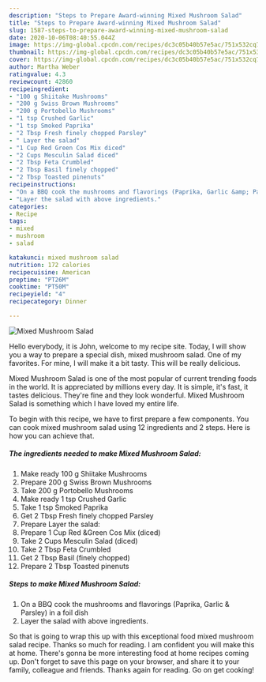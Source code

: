 ```yaml
---
description: "Steps to Prepare Award-winning Mixed Mushroom Salad"
title: "Steps to Prepare Award-winning Mixed Mushroom Salad"
slug: 1587-steps-to-prepare-award-winning-mixed-mushroom-salad
date: 2020-10-06T08:40:55.044Z
image: https://img-global.cpcdn.com/recipes/dc3c05b40b57e5ac/751x532cq70/mixed-mushroom-salad-recipe-main-photo.jpg
thumbnail: https://img-global.cpcdn.com/recipes/dc3c05b40b57e5ac/751x532cq70/mixed-mushroom-salad-recipe-main-photo.jpg
cover: https://img-global.cpcdn.com/recipes/dc3c05b40b57e5ac/751x532cq70/mixed-mushroom-salad-recipe-main-photo.jpg
author: Martha Weber
ratingvalue: 4.3
reviewcount: 42860
recipeingredient:
- "100 g Shiitake Mushrooms"
- "200 g Swiss Brown Mushrooms"
- "200 g Portobello Mushrooms"
- "1 tsp Crushed Garlic"
- "1 tsp Smoked Paprika"
- "2 Tbsp Fresh finely chopped Parsley"
- " Layer the salad"
- "1 Cup Red Green Cos Mix diced"
- "2 Cups Mesculin Salad diced"
- "2 Tbsp Feta Crumbled"
- "2 Tbsp Basil finely chopped"
- "2 Tbsp Toasted pinenuts"
recipeinstructions:
- "On a BBQ cook the mushrooms and flavorings (Paprika, Garlic &amp; Parsley) in a foil dish"
- "Layer the salad with above ingredients."
categories:
- Recipe
tags:
- mixed
- mushroom
- salad

katakunci: mixed mushroom salad 
nutrition: 172 calories
recipecuisine: American
preptime: "PT26M"
cooktime: "PT50M"
recipeyield: "4"
recipecategory: Dinner

---
```



![Mixed Mushroom Salad](https://img-global.cpcdn.com/recipes/dc3c05b40b57e5ac/751x532cq70/mixed-mushroom-salad-recipe-main-photo.jpg)

Hello everybody, it is John, welcome to my recipe site. Today, I will show you a way to prepare a special dish, mixed mushroom salad. One of my favorites. For mine, I will make it a bit tasty. This will be really delicious.

Mixed Mushroom Salad is one of the most popular of current trending foods in the world. It is appreciated by millions every day. It is simple, it's fast, it tastes delicious. They're fine and they look wonderful. Mixed Mushroom Salad is something which I have loved my entire life.




To begin with this recipe, we have to first prepare a few components. You can cook mixed mushroom salad using 12 ingredients and 2 steps. Here is how you can achieve that.

<!--inarticleads1-->

##### The ingredients needed to make Mixed Mushroom Salad:

1. Make ready 100 g Shiitake Mushrooms
1. Prepare 200 g Swiss Brown Mushrooms
1. Take 200 g Portobello Mushrooms
1. Make ready 1 tsp Crushed Garlic
1. Take 1 tsp Smoked Paprika
1. Get 2 Tbsp Fresh finely chopped Parsley
1. Prepare  Layer the salad:
1. Prepare 1 Cup Red &amp;Green Cos Mix (diced)
1. Take 2 Cups Mesculin Salad (diced)
1. Take 2 Tbsp Feta Crumbled
1. Get 2 Tbsp Basil (finely chopped)
1. Prepare 2 Tbsp Toasted pinenuts




<!--inarticleads2-->

##### Steps to make Mixed Mushroom Salad:

1. On a BBQ cook the mushrooms and flavorings (Paprika, Garlic &amp; Parsley) in a foil dish
1. Layer the salad with above ingredients.




So that is going to wrap this up with this exceptional food mixed mushroom salad recipe. Thanks so much for reading. I am confident you will make this at home. There's gonna be more interesting food at home recipes coming up. Don't forget to save this page on your browser, and share it to your family, colleague and friends. Thanks again for reading. Go on get cooking!
